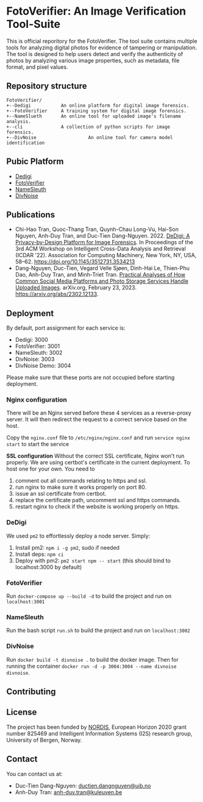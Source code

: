 # FotoVerifier: An Image Verification Tool-Suite
This is official reporitory for the FotoVerifier. The tool suite contains multiple tools for analyzing digital photos for evidence of tampering or manipulation. The tool is designed to help users detect and verify the authenticity of photos by analyzing various image properties, such as metadata, file format, and pixel values.

## Repository structure
```
FotoVerifier/
+--Dedigi		    An online platform for digital image forensics.     
+--FotoVerifier 	A training system for digital image forensics.       
+--NameSlueth		An online tool for uploaded image's filename analysis.	
+--cli        		A collection of python scripts for image forensics.
+--DivNoise                   An online tool for camera model identification
```

## Pubic Platform
* [Dedigi](https://dedigi.fotoverifier.eu/)
* [FotoVerifier](https://www.fotoverifier.eu/)
* [NameSleuth](https://namesleuth.fotoverifier.eu/)
* [DivNoise](https://divnoise.fotoverifier.eu/)

## Publications
* Chi-Hao Tran, Quoc-Thang Tran, Quynh-Chau Long-Vu, Hai-Son Nguyen, Anh-Duy Tran, and Duc-Tien Dang-Nguyen. 2022. [DeDigi: A Privacy-by-Design Platform for Image Forensics](https://dl.acm.org/doi/10.1145/3512731.3534213). In Proceedings of the 3rd ACM Workshop on Intelligent Cross-Data Analysis and Retrieval (ICDAR '22). Association for Computing Machinery, New York, NY, USA, 58–62. https://doi.org/10.1145/3512731.3534213
* Dang-Nguyen, Duc-Tien, Vegard Velle Sjøen, Dinh-Hai Le, Thien-Phu Dao, Anh-Duy Tran, and Minh-Triet Tran. [Practical Analyses of How Common Social Media Platforms and Photo Storage Services Handle Uploaded Images](https://arxiv.org/abs/2302.12133). arXiv.org, February 23, 2023. https://arxiv.org/abs/2302.12133. 

## Deployment
By default, port assignment for each service is:
- Dedigi: 3000
- FotoVerifier: 3001
- NameSleuth: 3002
- DivNoise: 3003
- DivNoise Demo: 3004

Please make sure that these ports are not occupied before starting deployment.

### Nginx configuration
There will be an Nginx served before these 4 services as a reverse-proxy server. It will then redirect the request to a correct service based on the host.

Copy the `nginx.conf` file to `/etc/nginx/nginx.conf` and run `service nginx start` to start the service

**SSL configuration**
Without the correct SSL certificate, Nginx won't run properly. We are using certbot's certificate in the current deployment. To host one for your own. You need to 
1. comment out all commands relating to https and ssl. 
2. run nginx to make sure it works properly on port 80. 
3. issue an ssl certificate from certbot.
4. replace the certificate path, uncomment ssl and https commands.
5. restart nginx to check if the website is working properly on https.

### DeDigi
We used `pm2` to effortlessly deploy a node server. Simply:
1. Install pm2: `npm i -g pm2`, sudo if needed
2. Install deps: `npm ci`
3. Deploy with pm2: `pm2 start npm -- start` (this should bind to localhost:3000 by default)

### FotoVerifier
Run `docker-compose up --build -d` to build the project and run on `localhost:3001`

### NameSleuth
Run the bash script `run.sh` to build the project and run on `localhost:3002`

### DivNoise
Run `docker build -t divnoise .` to build the docker image. Then for running the container `docker run -d -p 3004:3004 --name divnoise divnoise`.

## Contributing

## License
The project has been funded by [NORDIS](https://nordishub.eu/), European Horizon 2020 grant number 825469 and
Intelligent Information Systems (I2S) research group, University of Bergen, Norway.

## Contact
You can contact us at:
* Duc-Tien Dang-Nguyen: [ductien.dangnguyen@uib.no](ductien.dangnguyen@uib.no)
* Anh-Duy Tran: [anh-duy.tran@kuleuven.be](anh-duy.tran@kuleuven.be)

